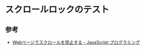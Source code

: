 # スクロールロックのテスト

## 参考
+ [Webページでスクロールを禁止する - JavaScript プログラミング](http://www.ipentec.com/document/javascript-block-scroll-on-mouse-touch-cursor-key-scroll-bar)
